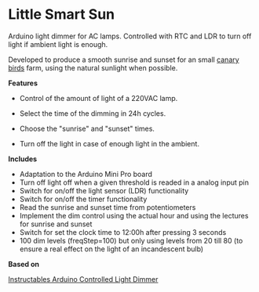 # Little Smart Sun
Arduino light dimmer for AC lamps. Controlled with RTC and LDR to turn off light if ambient light is enough.

Developed to produce a smooth sunrise and sunset for an small [canary birds](https://en.wikipedia.org/wiki/Domestic_canary) farm, using the natural sunlight when possible.



**Features**
	
- Control of the amount of light of a 220VAC lamp.

- Select the time of the dimming in 24h cycles.

- Choose the "sunrise" and "sunset" times.

- Turn off the light in case of enough light in the ambient.

**Includes**

  - Adaptation to the Arduino Mini Pro board
  - Turn off light off when a given threshold is readed in a analog input pin
  - Switch for on/off the light sensor (LDR) functionality
  - Switch for on/off the timer functionality
  - Read the sunrise and sunset time from potentiometers
  - Implement the dim control using the actual hour and using the lectures for sunrise and sunset
  - Switch for set the clock time to 12:00h after pressing 3 seconds 
  - 100 dim levels (freqStep=100) but only using levels from 20 till 80 (to ensure a real effect on the light of an incandescent bulb)


**Based on**

[Instructables Arduino Controlled Light Dimmer](https://www.instructables.com/Arduino-controlled-light-dimmer-The-circuit/)


